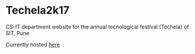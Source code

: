 # Techela2k17

CS-IT department website for the annual tecnological festival (Techela) of SIT, Pune

Currently hosted <a href="https://bhumikasaini.github.io/Techela-2017/">here</a>
